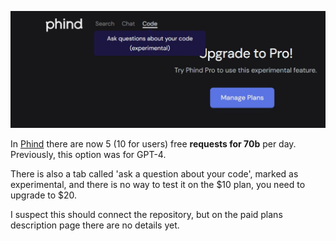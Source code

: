 <!--
date: 2024-04-06T10:08:30
photo: ![Photo](2024-04-06-10-08-30.jpg)


-->

![Photo](2024-04-06-10-08-30.jpg)

In [Phind](https://www.phind.com/)  there are now 5 (10 for users) free **requests for 70b**  per day. Previously, this option was for GPT-4.

There is also a tab called 'ask a question about your code', marked as experimental, and there is no way to test it on the $10 plan, you need to upgrade to $20.

I suspect this should connect the repository, but on the paid plans description page there are no details yet.